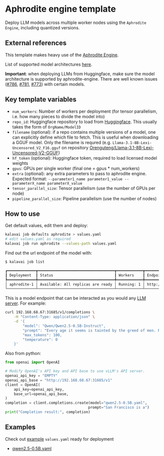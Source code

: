 # Aphrodite engine template

Deploy LLM models across multiple worker nodes using the `Aphrodite Engine`, including quantized versions.

## External references

This template makes heavy use of the [Aphrodite Engine](https://aphrodite.pygmalion.chat/).

List of supported model architectures [here](https://aphrodite.pygmalion.chat/pages/usage/models.html).

**Important**: when deploying LLMs from Huggingface, make sure the model architecture is supported by aphrodite-engine. There are well known issues ([#786](https://github.com/PygmalionAI/aphrodite-engine/issues/786), [#781](https://github.com/PygmalionAI/aphrodite-engine/issues/781), [#773](https://github.com/PygmalionAI/aphrodite-engine/issues/773)) with certain models.


## Key template variables

- `num_workers`: Number of workers per deployment (for tensor parallelism, i.e. how many pieces to divide the model into)
- `repo_id`: Huggingface repository to load from [Huggingface](https://huggingface.co/models). This usually takes the form of `OrgName/ModelID`
- `filename` (optional): if a repo contains multiple versions of a model, one can explicitly define which file to fetch. This is useful when downloading a GGUF model. Only the filename is requred (e.g. `Llama-3.1-8B-Lexi-Uncensored_V2_F16.gguf` on repository [Orenguteng/Llama-3.1-8B-Lexi-Uncensored-V2-GGUF](https://huggingface.co/Orenguteng/Llama-3.1-8B-Lexi-Uncensored-V2-GGUF/tree/main))
- `hf_token` (optional): Huggingface token, required to load licensed model weights
- `gpus`: GPUs per single worker (final one = gpus * num_workers)
- `extra` (optional): any extra parameters to pass to aphrodite engine. Expected format: `--parameter1_name parameter1_value --parameterX_name parameterX_value`
- `tensor_parallel_size`: Tensor parallelism (use the number of GPUs per node)
- `pipeline_parallel_size`: Pipeline parallelism (use the number of nodes)


## How to use

Get default values, edit them and deploy:
```bash
kalavai job defaults aphrodite > values.yaml
# edit values.yaml as required
kalavai job run aphrodite --values-path values.yaml
```

Find out the url endpoint of the model with:

```bash
$ kalavai job list 

┏━━━━━━━━━━━━━┳━━━━━━━━━━━━━━━━━━━━━━━━━━━━━━━━━━━┳━━━━━━━━━━━━┳━━━━━━━━━━━━━━━━━━━━━━━━━━━━┓
┃ Deployment  ┃ Status                            ┃ Workers    ┃ Endpoint                   ┃
┡━━━━━━━━━━━━━╇━━━━━━━━━━━━━━━━━━━━━━━━━━━━━━━━━━━╇━━━━━━━━━━━━╇━━━━━━━━━━━━━━━━━━━━━━━━━━━━┩
│ aphrodite-1 │ Available: All replicas are ready │ Running: 1 │ http://192.168.68.67:31685 │
└─────────────┴───────────────────────────────────┴────────────┴────────────────────────────┘
```

This is a model endpoint that can be interacted as you would any [LLM server](https://aphrodite.pygmalion.chat/pages/usage/openai.html). For example:
```bash
curl 192.168.68.67:31685/v1/completions \
    -H "Content-Type: application/json" \
    -d '{
        "model": "Qwen/Qwen2.5-0.5B-Instruct",
        "prompt": "Every age it seems is tainted by the greed of men. Rubbish to one such as I,",
        "max_tokens": 100,
        "temperature": 0
    }'
```

Also from python:
```python
from openai import OpenAI

# Modify OpenAI's API key and API base to use vLLM's API server.
openai_api_key = "EMPTY"
openai_api_base = "http://192.168.68.67:31685/v1"
client = OpenAI(
    api_key=openai_api_key,
    base_url=openai_api_base,
)
completion = client.completions.create(model="qwen2.5-0.5B.yaml",
                                      prompt="San Francisco is a")
print("Completion result:", completion)
```

## Examples

Check out [example](examples/) `values.yaml` ready for deployment
- [qwen2.5-0.5B.yaml](examples/qwen2.5-0.5B.yaml)
